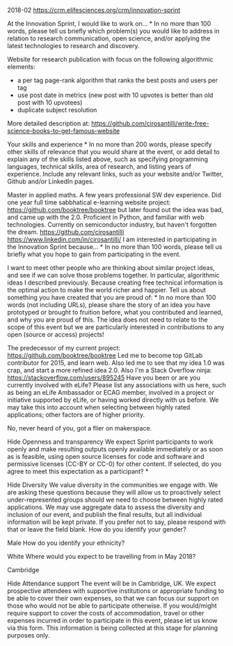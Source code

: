 2018-02 https://crm.elifesciences.org/crm/innovation-sprint

At the Innovation Sprint, I would like to work on... *
In no more than 100 words, please tell us briefly which problem(s) you would like to address in relation to research communication, open science, and/or applying the latest technologies to research and discovery.

Website for research publication with focus on the following algorithmic elements:

- a per tag page-rank algorithm that ranks the best posts and users per tag
- use post date in metrics (new post with 10 upvotes is better than old post with 10 upvotees)
- duplicate subject resolution

More detailed description at: https://github.com/cirosantilli/write-free-science-books-to-get-famous-website

Your skills and experience *
In no more than 200 words, please specify other skills of relevance that you would share at the event, or add detail to explain any of the skills listed above, such as specifying programming languages, technical skills, area of research, and listing years of experience. Include any relevant links, such as your website and/or Twitter, Github and/or LinkedIn pages.

Master in applied maths. A few years professional SW dev experience. Did one year full time sabbhatical e-learning website project: https://github.com/booktree/booktree but later found out the idea was bad, and came up with the 2.0. Proficient in Python, and familiar with web technologies. Currently on semiconductor industry, but haven't forgotten the dream. https://github.com/cirosantilli https://www.linkedin.com/in/cirosantilli/
I am interested in participating in the Innovation Sprint because… *
In no more than 100 words, please tell us briefly what you hope to gain from participating in the event.

I want to meet other people who are thinking about similar project ideas, and see if we can solve those problems together. In particular, algorithmic ideas I described previously. Because creating free technical information is the optimal action to make the world richer and happier.
Tell us about something you have created that you are proud of: *
In no more than 100 words (not including URLs), please share the story of an idea you have prototyped or brought to fruition before, what you contributed and learned, and why you are proud of this. The idea does not need to relate to the scope of this event but we are particularly interested in contributions to any open (source or access) projects!

The predecessor of my current project: https://github.com/booktree/booktree Led me to become top GitLab contributor for 2015, and learn web. Also led me to see that my idea 1.0 was crap, and start a more refined idea 2.0. Also I'm a Stack Overflow ninja: https://stackoverflow.com/users/895245
Have you been or are you currently involved with eLife?
Please list any associations with us here, such as being an eLife Ambassador or ECAG member, involved in a project or initiative supported by eLife, or having worked directly with us before. We may take this into account when selecting between highly rated applications; other factors are of higher priority.

No, never heard of you, got a flier on makerspace.

Hide Openness and transparency
We expect Sprint participants to work openly and make resulting outputs openly available immediately or as soon as is feasible, using open source licenses for code and software and permissive licenses (CC-BY or CC-0) for other content.
If selected, do you agree to meet this expectation as a participant? *


Hide Diversity
We value diversity in the communities we engage with. We are asking these questions because they will allow us to proactively select under-represented groups should we need to choose between highly rated applications. We may use aggregate data to assess the diversity and inclusion of our event, and publish the final results, but all individual information will be kept private. If you prefer not to say, please respond with that or leave the field blank.
How do you identify your gender?

Male
How do you identify your ethnicity?

White
Where would you expect to be travelling from in May 2018?

Cambridge

Hide Attendance support
The event will be in Cambridge, UK. We expect prospective attendees with supportive institutions or appropriate funding to be able to cover their own expenses, so that we can focus our support on those who would not be able to participate otherwise. If you would/might require support to cover the costs of accommodation, travel or other expenses incurred in order to participate in this event, please let us know via this form. This information is being collected at this stage for planning purposes only.
